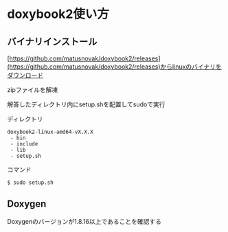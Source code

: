 # doxybook2使い方

## バイナリインストール
[https://github.com/matusnovak/doxybook2/releases](https://github.com/matusnovak/doxybook2/releases)からlinuxのバイナリをダウンロード

zipファイルを解凍

解答したディレクトリ内にsetup.shを配置してsudoで実行

ディレクトリ
```
doxybook2-linux-amd64-vX.X.X
 - bin
 - include
 - lib
 - setup.sh
```

コマンド
```sh
$ sudo setup.sh
```

## Doxygen
Doxygenのバージョンが1.8.16以上であることを確認する